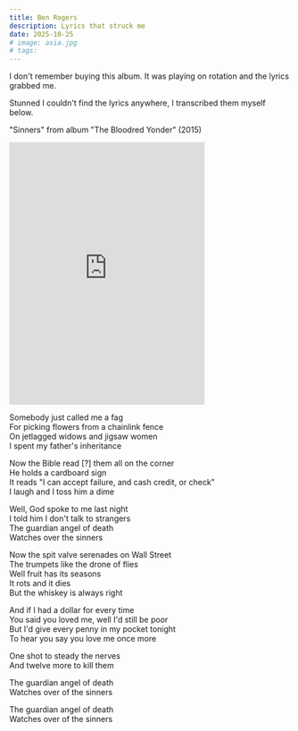 ```yaml
---
title: Ben Rogers
description: Lyrics that struck me
date: 2025-10-25
# image: asia.jpg
# tags:
---
```


I don't remember buying this album. It was playing on rotation and the lyrics grabbed me.

Stunned I couldn't find the lyrics anywhere, I transcribed them myself below.

"Sinners" from album "The Bloodred Yonder" (2015)

<iframe style="border: 0; width: 350px; height: 470px;" src="https://bandcamp.com/EmbeddedPlayer/album=728642011/size=large/bgcol=ffffff/linkcol=0687f5/tracklist=false/track=3998589664/transparent=true/" seamless><a href="https://benrogers.bandcamp.com/album/the-bloodred-yonder">The Bloodred Yonder by Ben Rogers</a></iframe>

Somebody just called me a fag  
For picking flowers from a chainlink fence   
On jetlagged widows and jigsaw women  
I spent my father's inheritance

Now the Bible read [?] them all on the corner  
He holds a cardboard sign  
It reads "I can accept failure, and cash credit, or check"  
I laugh and I toss him a dime

Well, God spoke to me last night  
I told him I don't talk to strangers  
The guardian angel of death  
Watches over the sinners

Now the spit valve serenades on Wall Street  
The trumpets like the drone of flies  
Well fruit has its seasons  
It rots and it dies  
But the whiskey is always right

And if I had a dollar for every time  
You said you loved me, well I'd still be poor  
But I'd give every penny in my pocket tonight  
To hear you say you love me once more

One shot to steady the nerves  
And twelve more to kill them

The guardian angel of death  
Watches over of the sinners

The guardian angel of death  
Watches over of the sinners

